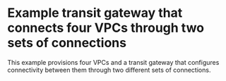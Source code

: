 # Example transit gateway that connects four VPCs through two sets of connections

This example provisions four VPCs and a transit gateway that configures connectivity between them through two different sets of connections.
